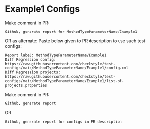 # Example1 Configs
Make comment in PR:
```
Github, generate report for MethodTypeParameterName/Example1
```
OR as alternate:
Paste below given to PR description to use such test configs:
```
Report label: MethodTypeParameterName/Example1
Diff Regression config: https://raw.githubusercontent.com/checkstyle/test-configs/main/MethodTypeParameterName/Example1/config.xml
Diff Regression projects: https://raw.githubusercontent.com/checkstyle/test-configs/main/MethodTypeParameterName/Example1/list-of-projects.properties
```
Make comment in PR:
```
Github, generate report
```
OR
```
Github, generate report for configs in PR description
```
